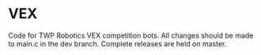 # VEX
Code for TWP Robotics VEX competition bots. All changes should be made to main.c in the dev branch. Complete releases are held on master.
